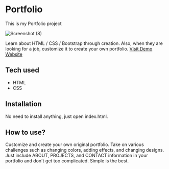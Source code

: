 # Portfolio

This is my Portfolio project

![Screenshot (8)](https://user-images.githubusercontent.com/port.sc.png)


 Learn about HTML / CSS / Bootstrap through creation. Also, when they are looking for a job, customize it to create your own portfolio.
[Visit Demo Website](https://port21.marcelt1525.repl.co/)
## Tech used
* HTML
* CSS
## Installation
No need to install anything, just open index.html.
## How to use?
Customize and create your own original portfolio. Take on various challenges such as changing colors, adding effects, and changing designs. Just include ABOUT, PROJECTS, and CONTACT information in your portfolio and don't get too complicated. Simple is the best.

